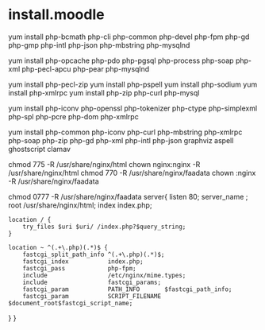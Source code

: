 # install.moodle
 
 
 
 yum install php-bcmath php-cli php-common php-devel php-fpm php-gd php-gmp php-intl php-json php-mbstring php-mysqlnd 

yum install php-opcache php-pdo php-pgsql php-process  php-soap  php-xml php-pecl-apcu  php-pear php-mysqlnd 
 
yum install  php-pecl-zip 
yum install php-pspell
yum install php-sodium 
yum install  php-xmlrpc
yum install php-zip   php-curl php-mysql 

yum install php-iconv php-openssl php-tokenizer php-ctype  php-simplexml  php-spl  php-pcre  php-dom php-xmlrpc 


yum install php-common php-iconv php-curl php-mbstring php-xmlrpc php-soap php-zip php-gd php-xml php-intl php-json  graphviz aspell ghostscript clamav



 chmod 775 -R /usr/share/nginx/html
 chown nginx:nginx -R /usr/share/nginx/html
 chmod 770 -R /usr/share/nginx/faadata
 chown :nginx -R /usr/share/nginx/faadata
 
  chmod 0777 -R /usr/share/nginx/faadata
server{
   listen 80;
    server_name ;
    root        /usr/share/nginx/html;
    index       index.php;

    location / {
        try_files $uri $uri/ /index.php?$query_string;
    }

    location ~ ^(.+\.php)(.*)$ {
        fastcgi_split_path_info ^(.+\.php)(.*)$;
        fastcgi_index           index.php;
        fastcgi_pass            php-fpm;
        include                 /etc/nginx/mime.types;
        include                 fastcgi_params;
        fastcgi_param           PATH_INFO       $fastcgi_path_info;
        fastcgi_param           SCRIPT_FILENAME $document_root$fastcgi_script_name;
}
}

